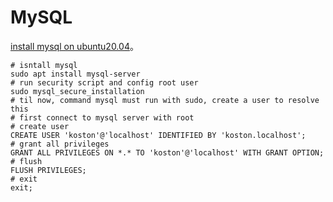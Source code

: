 # MySQL

[install mysql on ubuntu20.04](https://www.digitalocean.com/community/tutorials/how-to-install-mysql-on-ubuntu-20-04)。

```shell
# isntall mysql
sudo apt install mysql-server
# run security script and config root user
sudo mysql_secure_installation
# til now, command mysql must run with sudo, create a user to resolve this
# first connect to mysql server with root
# create user
CREATE USER 'koston'@'localhost' IDENTIFIED BY 'koston.localhost';
# grant all privileges
GRANT ALL PRIVILEGES ON *.* TO 'koston'@'localhost' WITH GRANT OPTION;
# flush
FLUSH PRIVILEGES;
# exit
exit;
```
